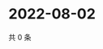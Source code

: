 # 2022-08-02

共 0 条

<!-- BEGIN WEIBO -->
<!-- 最后更新时间 Tue Aug 02 2022 16:21:13 GMT+0800 (China Standard Time) -->

<!-- END WEIBO -->
